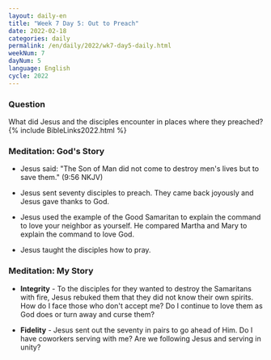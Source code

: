 ```yaml
---
layout: daily-en
title: "Week 7 Day 5: Out to Preach"
date: 2022-02-18
categories: daily
permalink: /en/daily/2022/wk7-day5-daily.html
weekNum: 7
dayNum: 5
language: English
cycle: 2022
---
```

### Question     
What did Jesus and the disciples encounter in places where they preached?
{% include BibleLinks2022.html %} 

### Meditation: God's Story   
+ Jesus said: "The Son of Man did not come to destroy men's lives but to save them." (9:56 NKJV) 

+ Jesus sent seventy disciples to preach. They came back joyously and Jesus gave thanks to God. 

+ Jesus used the example of the Good Samaritan to explain the command to love your neighbor as yourself. He compared Martha and Mary to explain the command to love God. 

+ Jesus taught the disciples how to pray. 

### Meditation: My Story   
+ **Integrity** - To the disciples for they wanted to destroy the Samaritans with fire, Jesus rebuked them that they did not know their own spirits. How do I face those who don't accept me? Do I continue to love them as God does or turn away and curse them? 

+ **Fidelity** - Jesus sent out the seventy in pairs to go ahead of Him. Do I have coworkers serving with me? Are we following Jesus and serving in unity? 
